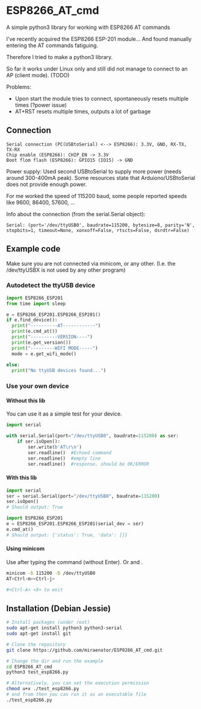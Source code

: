 # ESP8266_AT_cmd
A simple python3 library for working with ESP8266 AT commands

I've recently acquired the ESP8266 ESP-201 module...
And found manually entering the AT commands fatiguing.

Therefore I tried to make a python3 library.

So far it works under Linux only and still did not manage to connect to an AP (client mode). (TODO)

Problems:
  * Upon start the module tries to connect, spontaneously resets multiple times (?power issue)
  * AT+RST resets multiple times, outputs a lot of garbage

## Connection
```
Serial connection (PC(USBtoSerial) <--> ESP8266): 3.3V, GND, RX-TX, TX-RX
Chip enable (ESP8266): CHIP_EN -> 3.3V
Boot flom flash (ESP8266): GPIO15 (IO15) -> GND
```
Power supply: Used second USBtoSerial to supply more power (needs around 300-400mA peak). Some resources state that Arduiono/USBtoSerial does not provide enough power.

For me worked the speed of 115200 baud, some people reported speeds like 9600, 86400, 57600, ...

Info about the connection (from the serial.Serial object):
```
Serial: (port='/dev/ttyUSB0', baudrate=115200, bytesize=8, parity='N', stopbits=1, timeout=None, xonxoff=False, rtscts=False, dsrdtr=False)
```

## Example code
Make sure you are not connected via minicom, or any other. (I.e. the /dev/ttyUSBX is not used by any other program)
### Autodetect the ttyUSB device
```python
import ESP8266_ESP201
from time import sleep

e = ESP8266_ESP201.ESP8266_ESP201()
if e.find_device():
  print("----------AT------------")
  print(e.cmd_at())
  print("----------VERSION----")
  print(e.get_version())
  print("---------WIFI MODE-----")
  mode = e.get_wifi_mode()
  
else: 
  print("No ttyUSB devices found...")
```
### Use your own device
#### Without this lib
You can use it as a simple test for your device.
```python
import serial

with serial.Serial(port="/dev/ttyUSB0", baudrate=115200) as ser:
    if ser.isOpen():
        ser.write(b'AT\r\n')
        ser.readline()  #Echoed command 
        ser.readline()  #empty line
        ser.readline()  #response, should be OK/ERROR
```
#### With this lib
```python
import serial
ser = serial.Serial(port="/dev/ttyUSB0", baudrate=115200)
ser.isOpen()
# Should output: True

import ESP8266_ESP201
e = ESP8266_ESP201.ESP8266_ESP201(serial_dev = ser)
e.cmd_at()
# Should output: {'status': True, 'data': []}
```
#### Using minicom
Use <Ctrl-m><Ctrl-j> after typing the command (without Enter). Or <Enter> and <Ctrl-j>.
```bash
minicom -b 115200 -D /dev/ttyUSB0
AT<Ctrl-m><Ctrl-j>

#<Ctrl-A> <X> to exit
```

## Installation (Debian Jessie)
```bash
# Install packages (under root)
sudo apt-get install python3 python3-serial
sudo apt-get install git

# Clone the repository
git clone https://github.com/miraenator/ESP8266_AT_cmd.git

# Change the dir and run the example
cd ESP8266_AT_cmd
python3 test_esp8266.py

# Alternatively, you can set the execution permission
chmod u+x ./test_esp8266.py
# and from then you can run it as an executable file
./test_esp8266.py
```

